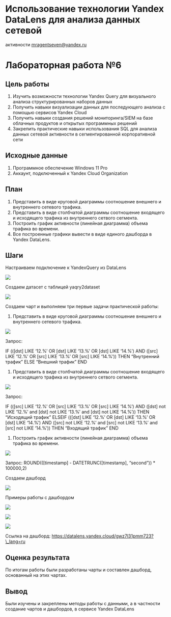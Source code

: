 # Использование технологии Yandex DataLens для анализа данных сетевой
активности
mragentseven@yandex.ru

# Лабораторная работа №6

## Цель работы

1.  Изучить возможности технологии Yandex Query для визуального анализа
    структурированных наборов данных
2.  Получить навыки визуализации данных для последующего анализа с
    помощью сервисов Yandex Cloud
3.  Получить навыки создания решений мониторинга/SIEM на базе облачных
    продуктов и открытых программных решений
4.  Закрепить практические навыки использования SQL для анализа данных
    сетевой активности в сегментированной корпоративной сети

## Исходные данные

1.  Программное обеспечение Windows 11 Pro
2.  Аккаунт, подключенный к Yandex Cloud Organization

## План

1.  Представить в виде круговой диаграммы соотношение внешнего и
    внутреннего сетевого трафика.
2.  Представить в виде столбчатой диаграммы соотношение входящего и
    исходящего трафика из внутреннего сетвого сегмента.
3.  Построить график активности (линейная диаграмма) объема трафика во
    времени.
4.  Все построенные графики вывести в виде единого дашборда в Yandex
    DataLens.

## Шаги

Настраиваем подключение к YandexQuery из DataLens

![](img/1.png)

Создаем датасет с таблицей yaqry2dataset

![](img/2.png)

Создаем чарт и выполняем три первые задачи практической работы:

1.  Представить в виде круговой диаграммы соотношение внешнего и
    внутреннего сетевого трафика.

![](img/3.png)

Запрос:

IF ((\[dst\] LIKE ‘12.%’ OR \[dst\] LIKE ‘13.%’ OR \[dst\] LIKE ‘14.%’)
AND (\[src\] LIKE ‘12.%’ OR \[src\] LIKE ‘13.%’ OR \[src\] LIKE ‘14.%’))
THEN “Внутренний трафик” ELSE “Внешний трафик” END

1.  Представить в виде столбчатой диаграммы соотношение входящего и
    исходящего трафика из внутреннего сетвого сегмента.

![](img/4.png)

Запрос:

IF ((\[src\] LIKE ‘12.%’ OR \[src\] LIKE ‘13.%’ OR \[src\] LIKE ‘14.%’)
AND (\[dst\] not LIKE ‘12.%’ and \[dst\] not LIKE ‘13.%’ and \[dst\] not
LIKE ‘14.%’)) THEN “Исходящий трафик” ELSEIF ((\[dst\] LIKE ‘12.%’ OR
\[dst\] LIKE ‘13.%’ OR \[dst\] LIKE ‘14.%’) AND (\[src\] not LIKE ‘12.%’
and \[src\] not LIKE ‘13.%’ and \[src\] not LIKE ‘14.%’)) THEN “Входящий
трафик” END

1.  Построить график активности (линейная диаграмма) объема трафика во
    времени.

![](img/5.png)

Запрос: ROUND((\[timestamp\] - DATETRUNC(\[timestamp\], “second”)) \*
100000,2)

Создаем дашборд

![](img/6.png)

Примеры работы с дашбордом

![](img/7.png)

![](img/8.png)

![](img/9.png)

Ссылка на дашборд: https://datalens.yandex.cloud/gwz7l31pmm723?\_lang=ru

## Оценка результата

По итогам работы были разработаны чарты и составлен дашборд, основанный
на этих чартах.

## Вывод

Были изучены и закреплены методы работы с данными, а в частности
создание чартов и дашбордов, в сервисе Yandex DataLens
